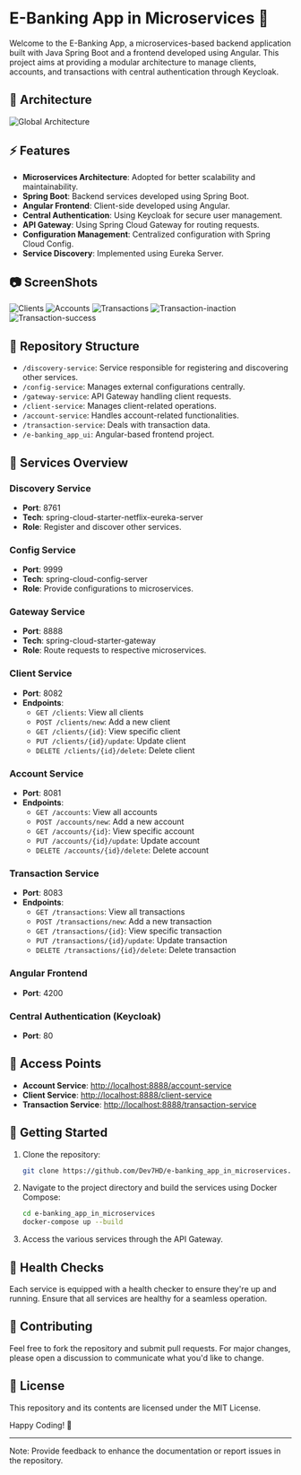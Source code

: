 # E-Banking App in Microservices 🚀

Welcome to the E-Banking App, a microservices-based backend application built with Java Spring Boot and a frontend developed using Angular. This project aims at providing a modular architecture to manage clients, accounts, and transactions with central authentication through Keycloak.

## 🧩 Architecture
![Global Architecture](./screenshots/Architecture.png "Global Architecture")

## ⚡ Features

- **Microservices Architecture**: Adopted for better scalability and maintainability.
- **Spring Boot**: Backend services developed using Spring Boot.
- **Angular Frontend**: Client-side developed using Angular.
- **Central Authentication**: Using Keycloak for secure user management.
- **API Gateway**: Using Spring Cloud Gateway for routing requests.
- **Configuration Management**: Centralized configuration with Spring Cloud Config.
- **Service Discovery**: Implemented using Eureka Server.

## 📷 ScreenShots
![Clients](./screenshots/Clients.png)
![Accounts](./screenshots/Accounts.png)
![Transactions](./screenshots/Transactions.png)
![Transaction-inaction](./screenshots/Transaction-inaction.png)
![Transaction-success](./screenshots/Transaction-success.png)

## 📁 Repository Structure

- `/discovery-service`: Service responsible for registering and discovering other services.
- `/config-service`: Manages external configurations centrally.
- `/gateway-service`: API Gateway handling client requests.
- `/client-service`: Manages client-related operations.
- `/account-service`: Handles account-related functionalities.
- `/transaction-service`: Deals with transaction data.
- `/e-banking_app_ui`: Angular-based frontend project.

## 🔧 Services Overview

### Discovery Service
- **Port**: 8761
- **Tech**: spring-cloud-starter-netflix-eureka-server
- **Role**: Register and discover other services.

### Config Service
- **Port**: 9999
- **Tech**: spring-cloud-config-server
- **Role**: Provide configurations to microservices.

### Gateway Service
- **Port**: 8888
- **Tech**: spring-cloud-starter-gateway
- **Role**: Route requests to respective microservices.

### Client Service
- **Port**: 8082
- **Endpoints**:
    - `GET /clients`: View all clients
    - `POST /clients/new`: Add a new client
    - `GET /clients/{id}`: View specific client
    - `PUT /clients/{id}/update`: Update client
    - `DELETE /clients/{id}/delete`: Delete client

### Account Service
- **Port**: 8081
- **Endpoints**:
    - `GET /accounts`: View all accounts
    - `POST /accounts/new`: Add a new account
    - `GET /accounts/{id}`: View specific account
    - `PUT /accounts/{id}/update`: Update account
    - `DELETE /accounts/{id}/delete`: Delete account

### Transaction Service
- **Port**: 8083
- **Endpoints**:
    - `GET /transactions`: View all transactions
    - `POST /transactions/new`: Add a new transaction
    - `GET /transactions/{id}`: View specific transaction
    - `PUT /transactions/{id}/update`: Update transaction
    - `DELETE /transactions/{id}/delete`: Delete transaction

### Angular Frontend
- **Port**: 4200

### Central Authentication (Keycloak)
- **Port**: 80

## 🔗 Access Points

- **Account Service**: [http://localhost:8888/account-service](http://localhost:8888/account-service)
- **Client Service**: [http://localhost:8888/client-service](http://localhost:8888/client-service)
- **Transaction Service**: [http://localhost:8888/transaction-service](http://localhost:8888/transaction-service)

## 🚀 Getting Started

1. Clone the repository:
   ```bash
   git clone https://github.com/Dev7HD/e-banking_app_in_microservices.git
   ```
2. Navigate to the project directory and build the services using Docker Compose:
   ```bash
   cd e-banking_app_in_microservices
   docker-compose up --build
   ```
3. Access the various services through the API Gateway.

## 📜 Health Checks

Each service is equipped with a health checker to ensure they're up and running. Ensure that all services are healthy for a seamless operation.

## 🤝 Contributing

Feel free to fork the repository and submit pull requests. For major changes, please open a discussion to communicate what you'd like to change.

## 📃 License

This repository and its contents are licensed under the MIT License.

Happy Coding! 🎉

---

Note: Provide feedback to enhance the documentation or report issues in the repository.